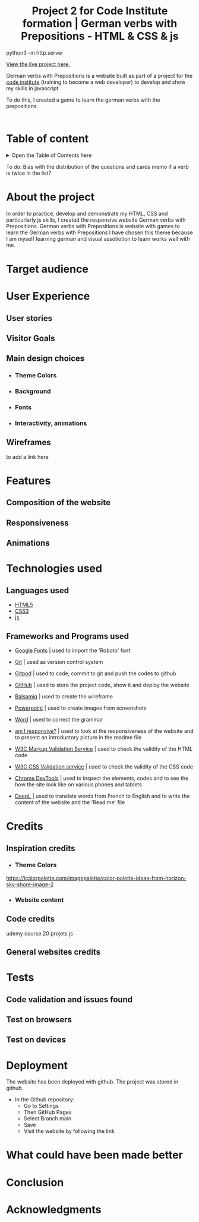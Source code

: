 <h1 align="center"> Project 2 for Code Institute formation | German verbs with Prepositions - HTML & CSS & js</h1>

python3 -m http.server

[View the live project here.](https://laurepiechaczyk.github.io/project2_code_institute/)

German verbs with Prepositions is a website built as part of a project for the [code institute](https://codeinstitute.net/) (training to become a web developer) to develop and show my skills in javascript. 

To do this, I created a game to learn the german verbs with the prepositions.

<h3 align="center"><img src=""></h3>

# Table of content
<details>
<summary>Open the Table of Contents here</summary>
</details>

To do:
Bias with the distribution of the questions and cards memo
if a verb is twice in the list?


# About the project 
In order to practice, develop and demonstrate my HTML, CSS and particurlarly js skills, I created the responsive website German verbs with Prepositions. German verbs with Prepositions is website with games to learn the German verbs with Prepositions
I have chosen this theme because I am myself learning german and visual assotiotion to learn works well with me.

# Target audience

# User Experience
## User stories
## Visitor Goals
## Main design choices
- ### Theme Colors
- ### Background
- ### Fonts
- ### Interactivity, animations 
## Wireframes
to add a link here

# Features 
## Composition of the website
## Responsiveness
## Animations

# Technologies used
## Languages used
-   [HTML5](https://en.wikipedia.org/wiki/HTML5)
-   [CSS3](https://en.wikipedia.org/wiki/Cascading_Style_Sheets)  
-   [js](https://en.wikipedia.org/wiki/JavaScript)  
## Frameworks and Programs used
- [Google Fonts](https://fonts.google.com/) | used to  import the 'Roboto' font

- [Git](https://git-scm.com/) | used as version control system

- [Gitpod](https://gitpod.io/workspaces) | used to code, commit to git and push the codes to github

- [GitHub](https://github.com/) | used to store the project code, show it and deploy the website

- [Balsamiq](https://balsamiq.com/) |  used to create the wireframe

- [Powerpoint](https://simple.wikipedia.org/wiki/Microsoft_PowerPoint) | used to create images from screenshots

- [Word](https://en.wikipedia.org/wiki/Microsoft_Word) | used to correct the grammar

- [am I responsive?](http://ami.responsivedesign.is/) | used to look at the responsiveness of the website and to present an introductory picture in the readme file

- [W3C Markup Validation Service](https://validator.w3.org/) | used to check the validity of the HTML code

- [W3C CSS Validation service](https://jigsaw.w3.org/css-validator/) | used to check the validity of the CSS code

- [Chrome DevTools](https://developer.chrome.com/docs/devtools/) | used to inspect the elements, codes and to see the how the site look like on various phones and tablets

- [DeepL](https://www.deepl.com/) |  used to translate words from French to English and to write the content of the website and the 'Read me' file

# Credits
## Inspiration credits
- ### Theme Colors
https://icolorpalette.com/imagepalette/color-palette-ideas-from-horizon-sky-shore-image-2
- ### Website content
## Code credits
udemy course 20 projets js
## General websites credits

# Tests
## Code validation and issues found
## Test on browsers
## Test on devices

# Deployment
The website has been deployed with github. The project was stored in github.
- In the Github repository:
    - Go to Settings
    - Then GitHub Pages
    - Select Branch main
    - Save
    - Visit the website by following the link

# What could have been made better 

# Conclusion

# Acknowledgments


